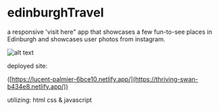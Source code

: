 # edinburghTravel
 
a responsive 'visit here" app that showcases a few fun-to-see places in Edinburgh and showcases user photos from instagram.
 
![alt text]([https://i.imgur.com/DtgcJuD.jpg])

deployed site:

([https://lucent-palmier-6bce10.netlify.app/](https://thriving-swan-b434e8.netlify.app/))

utilizing:
html
css
& javascript
